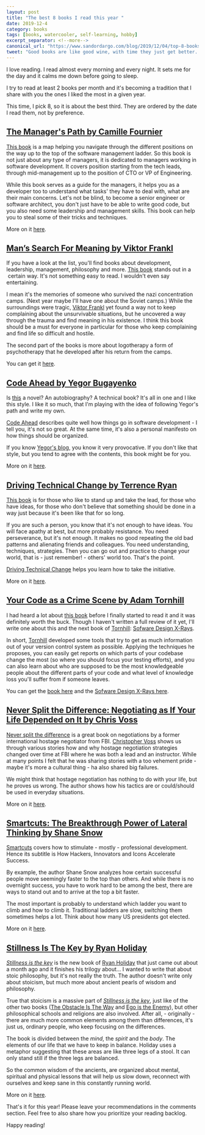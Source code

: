```yaml
---
layout: post
title: "The best 8 books I read this year "
date: 2019-12-4
category: books
tags: [books, watercooler, self-learning, hobby]
excerpt_separator: <!--more-->
canonical_url: "https://www.sandordargo.com/blog/2019/12/04/top-8-books-of-2019"
tweet: "Good books are like good wine, with time they just get better. These books defitenly age in a beautiful way."
---
```

I love reading. I read almost every morning and every night. It sets me for the day and it calms me down before going to sleep.
<!--more-->
I try to read at least 2 books per month and it's becoming a tradition that I share with you the ones I liked the most in a given year.

This time, I pick 8, so it is about the best third. They are ordered by the date I read them, not by preference.

## [The Manager's Path by Camille Fournier](https://amzn.to/380GprH)

[This book](https://amzn.to/380GprH) is a map helping you navigate through the different positions on the way up to the top of the software management ladder. So this book is not just about any type of managers, it is dedicated to managers working in software development. It covers position starting from the tech leads, through mid-management up to the position of CTO or VP of Engineering.

While this book serves as a guide for the managers, it helps you as a developer too to understand what tasks' they have to deal with, what are their main concerns. Let's not be blind, to become a senior engineer or software architect, you don't just have to be able to write good code, but you also need some leadership and management skills. This book can help you to steal some of their tricks and techniques.

More on it [here](http://sandordargo.com/blog/2019/02/13/the-managers-path).

## [Man’s Search For Meaning by Viktor Frankl](https://amzn.to/2YeTbhC)

If you have a look at the list, you'll find books about development, leadership, management, philosophy and more. [This book](https://amzn.to/2YeTbhC) stands out in a  certain way. It's not something easy to read. I wouldn't even say entertaining.

I mean it's the memories of someone who survived the nazi concentration camps. (Next year maybe I'll have one about the Soviet camps.) While the surroundings were tragic, [Viktor Frankl](https://en.wikipedia.org/wiki/Viktor_Frankl) yet found a way not to keep complaining about the unsurvivable situations, but he uncovered a way through the trauma and find meaning in his existence. I think this book should be a must for everyone in particular for those who keep complaining and find life so difficult and hostile.

The second part of the books is more about logotherapy a form of psychotherapy that he developed after his return from the camps.

You can get it [here](https://amzn.to/2YeTbhC).

## [Code Ahead by Yegor Bugayenko](https://amzn.to/34NI0Ps)

Is [this](https://amzn.to/34NI0Ps) a novel? An autobiography? A technical book? It's all in one and I like this style. I like it so much, that I'm playing with the idea of following Yegor's path and write my own.

[Code Ahead](https://amzn.to/34NI0Ps) describes quite well how things go in software development - I tell you, it's not so great. At the same time, it's also a personal manifesto on how things should be organized.

If you know [Yegor's blog](https://www.yegor256.com/), you know it very provocative. If you don't like that style, but you tend to agree with the contents, this book might be for you.

More on it [here](http://sandordargo.com/blog/2019/03/06/code-ahead).

## [Driving Technical Change by Terrence Ryan](https://amzn.to/33GO9M1)

[This book](https://amzn.to/33GO9M1) is for those who like to stand up and take the lead, for those who have ideas, for those who don't believe that something should be done in a way just because it's been like that for so long.

If you are such a person, you know that it's not enough to have ideas. You will face apathy at best, but more probably resistance. You need perseverance, but it's not enough. It makes no good repeating the old bad patterns and alienating friends and colleagues. You need understanding, techniques, strategies. Then you can go out and practice to change your world, that is - just remember! - others' world too. That's the point.

[Driving Technical Change](https://amzn.to/33GO9M1) helps you learn how to take the initiative.

More on it [here](http://sandordargo.com/blog/2019/07/31/driving-technical-change).

## [Your Code as a Crime Scene by Adam Tornhill](https://amzn.to/2ONIpw2)

I had heard a lot about [this book](https://amzn.to/2ONIpw2) before I finally started to read it and it was definitely worth the buck. Though I haven't written a full review of it yet, I'll write one about this and the next book of [Tornhill](https://twitter.com/AdamTornhill): [Sofware Design X-Rays](https://amzn.to/2OLQG3q).

In short, [Tornhill](https://twitter.com/AdamTornhill) developed some tools that try to get as much information out of your version control system as possible. Applying the techniques he proposes, you can easily get reports on which parts of your codebase change the most (so where you should focus your testing efforts), and you can also learn about who are supposed to be the most knowledgeable people about the different parts of your code and what level of knowledge loss you'll suffer from if someone leaves.

You can get the [book here](https://amzn.to/2ONIpw2) and the [Sofware Design X-Rays here](https://amzn.to/2OLQG3q).

## [Never Split the Difference: Negotiating as If Your Life Depended on It by Chris Voss](https://amzn.to/360RaIN)

[Never split the difference](https://amzn.to/360RaIN) is a great book on negotiations by a former international hostage negotiator from FBI. [Christopher Voss](https://twitter.com/VossNegotiation) shows us through various stories how and why hostage negotiation strategies changed over time at FBI where he was both a lead and an instructor. While at many points I felt that he was sharing stories with a too vehement pride - maybe it's more a cultural thing - ha also shared big failures.

We might think that hostage negotiation has nothing to do with your life, but he proves us wrong. The author shows how his tactics are or could/should be used in everyday situations.

More on it [here](http://sandordargo.com/blog/2019/08/21/never-split-the-difference).

## [Smartcuts: The Breakthrough Power of Lateral Thinking by Shane Snow](https://amzn.to/369Hr35)

[Smartcuts](https://amzn.to/369Hr35) covers how to stimulate - mostly - professional development. Hence its subtitle is How Hackers, Innovators and Icons Accelerate Success.

By example, the author Shane Snow analyzes how certain successful people move seemingly faster to the top than others. And while there is no overnight success, you have to work hard to be among the best, there are ways to stand out and to arrive at the top a bit faster.

The most important is probably to understand which ladder you want to climb and how to climb it. Traditional ladders are slow, switching them sometimes helps a lot. Think about how many US presidents got elected.

More on it [here](http://sandordargo.com/blog/2019/10/23/smartcuts).

## [Stillness Is The Key by Ryan Holiday](https://amzn.to/365k36N)

_[Stillness is the key](https://amzn.to/365k36N)_ is the new book of [Ryan Holiday](https://ryanholiday.net/) that just came out about a month ago and it finishes his trilogy about... I wanted to write that about stoic philosophy, but it's not really the truth. The author doesn't write only about stoicism, but much more about ancient pearls of wisdom and philosophy.

True that stoicism is a massive part of _[Stillness is the key](https://amzn.to/365k36N)_, just like of the other two books ([The Obstacle Is The Way](http://sandordargo.com/blog/2019/05/30/the-obstacle-is-the-way) and [Ego is the Enemy](http://sandordargo.com/blog/2018/10/12/ego-is-the-enemy)), but other philosophical schools and religions are also involved. After all, - originally - there are much more common elements among them than differences, it's just us, ordinary people, who keep focusing on the differences.

The book is divided between the _mind_, the _spirit_ and the _body_. The elements of our life that we have to keep in balance. Holiday uses a metaphor suggesting that these areas are like three legs of a stool. It can only stand still if the three legs are balanced.

So the common wisdom of the ancients, are organized about mental, spiritual and physical lessons that will help us slow down, reconnect with ourselves and keep sane in this constantly running world.

More on it [here](http://sandordargo.com/blog/2019/11/13/stillness-is-the-key).

That's it for this year! Please leave your recommendations in the comments section. Feel free to also share how you prioritize your reading backlog.

Happy reading!